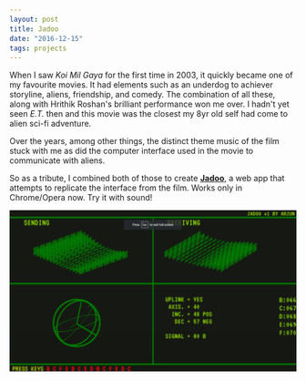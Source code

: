 ```yaml
---
layout: post
title: Jadoo
date: "2016-12-15"
tags: projects
---
```


When I saw *Koi Mil Gaya* for the first time in 2003, it quickly became one of
my favourite movies.
It had elements such as an underdog to achiever storyline, aliens, friendship, and comedy.
The combination of all these, along with Hrithik Roshan's brilliant performance won me over.
I hadn't yet seen *E.T.* then and this movie was the closest my 8yr old self had come to alien sci-fi adventure.

Over the years, among other things, the distinct theme music of the film stuck with me as did the computer interface used in the movie to communicate with aliens.

So as a tribute, I combined both of those to create **[Jadoo](http://arjun.ninja/jadoo)**, a web app that attempts to replicate the interface from the film. Works only in Chrome/Opera now. Try it with sound!

<a href="http://arjun.ninja/jadoo">![jadoo screenshot](images/jadoo.png)</a>
